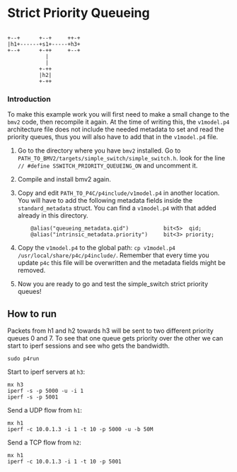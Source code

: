 # Strict Priority Queueing

```

+--+      +--+     ++-+
|h1+------+s1+-----+h3+
+--+      +-++     +--+
            |
            |
          +-++
          |h2|
          +-++

```


### Introduction

To make this example work you will first need to make a small change to the `bmv2` code,
then recompile it again. At the time  of writing this, the `v1model.p4` architecture
file does not include the needed metadata to set and read the priority queues,
thus you will also have to add that in the `v1model.p4` file.

1. Go to the directory where you have `bmv2` installed. Go to `PATH_TO_BMV2/targets/simple_switch/simple_switch.h`.
look for the line `// #define SSWITCH_PRIORITY_QUEUEING_ON` and uncomment it.
2. Compile and install bmv2 again.
3. Copy and edit  `PATH_TO_P4C/p4include/v1model.p4` in another location. You will have to add the following metadata
fields inside the `standard_metadata` struct. You can find a `v1model.p4` with that added already in this directory.

    ``` //Priority queueing
        @alias("queueing_metadata.qid")           bit<5>  qid;
        @alias("intrinsic_metadata.priority")     bit<3> priority;
    ```
4. Copy the `v1model.p4` to the global path: `cp v1model.p4 /usr/local/share/p4c/p4include/`. Remember that every time you update
`p4c` this file will be overwritten and the metadata fields might be removed.
5. Now you are ready to go and test the simple_switch strict priority queues!


## How to run

Packets from h1 and h2 towards h3 will be sent to two different priority queues 0 and 7.  To
see that one queue gets priority over the other we can start to iperf sessions and see who gets
the bandwidth.

```
sudo p4run
```

Start to iperf servers at `h3`:
```
mx h3
iperf -s -p 5000 -u -i 1
iperf -s -p 5001
```

Send a UDP flow from `h1`:
```
mx h1
iperf -c 10.0.1.3 -i 1 -t 10 -p 5000 -u -b 50M
```

Send a TCP flow from `h2`:
```
mx h1
iperf -c 10.0.1.3 -i 1 -t 10 -p 5001
```

